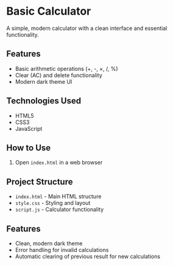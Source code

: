 # Basic Calculator

A simple, modern calculator with a clean interface and essential functionality.

## Features

- Basic arithmetic operations (+, -, ×, /, %)
- Clear (AC) and delete functionality
- Modern dark theme UI

## Technologies Used

- HTML5
- CSS3
- JavaScript

## How to Use

1. Open `index.html` in a web browser

## Project Structure

- `index.html` - Main HTML structure
- `style.css` - Styling and layout
- `script.js` - Calculator functionality

## Features

- Clean, modern dark theme
- Error handling for invalid calculations
- Automatic clearing of previous result for new calculations
